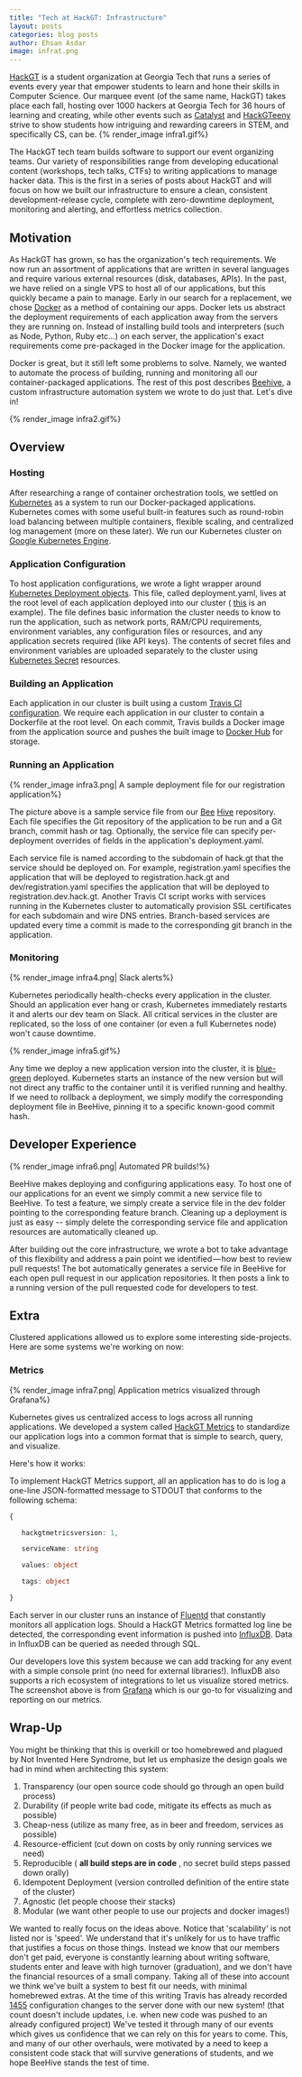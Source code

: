 ```yaml
---
title: "Tech at HackGT: Infrastructure"		
layout: posts		
categories: blog posts		
author: Ehsan Asdar
image: infrat.png
---
```

[HackGT](https://hack.gt) is a student organization at Georgia Tech that runs a series of events every year that empower students to learn and hone their skills in Computer Science. Our marquee event (of the same name, HackGT) takes place each fall, hosting over 1000 hackers at Georgia Tech for 36 hours of learning and creating, while other events such as [Catalyst](http://catalyst.hack.gt) and [HackGTeeny](http://teeny.hack.gt) strive to show students how intriguing and rewarding careers in STEM, and specifically CS, can be.
{% render_image  infra1.gif%}

The HackGT tech team builds software to support our event organizing teams. Our variety of responsibilities range from developing educational content (workshops, tech talks, CTFs) to writing applications to manage hacker data. This is the first in a series of posts about HackGT and will focus on how we built our infrastructure to ensure a clean, consistent development-release cycle, complete with zero-downtime deployment, monitoring and alerting, and effortless metrics collection.

## Motivation

As HackGT has grown, so has the organization&#39;s tech requirements. We now run an assortment of applications that are written in several languages and require various external resources (disk, databases, APIs). In the past, we have relied on a single VPS to host all of our applications, but this quickly became a pain to manage. Early in our search for a replacement, we chose [Docker](https://www.docker.com/) as a method of containing our apps. Docker lets us abstract the deployment requirements of each application away from the servers they are running on. Instead of installing build tools and interpreters (such as Node, Python, Ruby etc…) on each server, the application&#39;s exact requirements come pre-packaged in the Docker image for the application.

Docker is great, but it still left some problems to solve. Namely, we wanted to automate the process of building, running and monitoring all our container-packaged applications. The rest of this post describes [Beehive](https://github.com/hackgt/biodomes), a custom infrastructure automation system we wrote to do just that. Let&#39;s dive in!

{% render_image  infra2.gif%}

## Overview

### Hosting

After researching a range of container orchestration tools, we settled on [Kubernetes](https://kubernetes.io/) as a system to run our Docker-packaged applications. Kubernetes comes with some useful built-in features such as round-robin load balancing between multiple containers, flexible scaling, and centralized log management (more on these later). We run our Kubernetes cluster on [Google Kubernetes Engine](https://cloud.google.com/kubernetes-engine/).

### Application Configuration

To host application configurations, we wrote a light wrapper around [Kubernetes Deployment objects](https://kubernetes.io/docs/concepts/workloads/controllers/deployment/). This file, called deployment.yaml, lives at the root level of each application deployed into our cluster ( [this](https://github.com/HackGT/registration/blob/master/deployment.yaml) is an example). The file defines basic information the cluster needs to know to run the application, such as network ports, RAM/CPU requirements, environment variables, any configuration files or resources, and any application secrets required (like API keys). The contents of secret files and environment variables are uploaded separately to the cluster using [Kubernetes Secret](https://kubernetes.io/docs/concepts/configuration/secret/) resources.

### Building an Application

Each application in our cluster is built using a custom [Travis CI configuration](https://github.com/hackgt/hackgproject). We require each application in our cluster to contain a Dockerfile at the root level. On each commit, Travis builds a Docker image from the application source and pushes the built image to [Docker Hub](https://hub.docker.com/) for storage.

### Running an Application
{% render_image  infra3.png|  A sample deployment file for our registration application%}

The picture above is a sample service file from our [Bee](https://github.com/hackgt/biodomes) [Hive](https://github.com/hackgt/biodomes) repository. Each file specifies the Git repository of the application to be run and a Git branch, commit hash or tag. Optionally, the service file can specify per-deployment overrides of fields in the application&#39;s deployment.yaml.

Each service file is named according to the subdomain of hack.gt that the service should be deployed on. For example, registration.yaml specifies the application that will be deployed to registration.hack.gt and dev/registration.yaml specifies the application that will be deployed to registration.dev.hack.gt. Another Travis CI script works with services running in the Kubernetes cluster to automatically provision SSL certificates for each subdomain and wire DNS entries. Branch-based services are updated every time a commit is made to the corresponding git branch in the application.

### Monitoring
{% render_image  infra4.png|  Slack alerts%}

Kubernetes periodically health-checks every application in the cluster. Should an application ever hang or crash, Kubernetes immediately restarts it and alerts our dev team on Slack. All critical services in the cluster are replicated, so the loss of one container (or even a full Kubernetes node) won&#39;t cause downtime.

{% render_image  infra5.gif%}

Any time we deploy a new application version into the cluster, it is [blue-green](https://docs.cloudfoundry.org/devguide/deploy-apps/blue-green.html) deployed. Kubernetes starts an instance of the new version but will not direct any traffic to the container until it is verified running and healthy. If we need to rollback a deployment, we simply modify the corresponding deployment file in BeeHive, pinning it to a specific known-good commit hash.

## Developer Experience
{% render_image  infra6.png| Automated PR builds!%}


BeeHive makes deploying and configuring applications easy. To host one of our applications for an event we simply commit a new service file to BeeHive. To test a feature, we simply create a service file in the dev folder pointing to the corresponding feature branch. Cleaning up a deployment is just as easy -- simply delete the corresponding service file and application resources are automatically cleaned up.

After building out the core infrastructure, we wrote a bot to take advantage of this flexibility and address a pain point we identified — how best to review pull requests! The bot automatically generates a service file in BeeHive for each open pull request in our application repositories. It then posts a link to a running version of the pull requested code for developers to test.

## Extra

Clustered applications allowed us to explore some interesting side-projects. Here are some systems we&#39;re working on now:

### Metrics
{% render_image  infra7.png| Application metrics visualized through Grafana%}

Kubernetes gives us centralized access to logs across all running applications. We developed a system called [HackGT Metrics](https://github.com/HackGT/metrics) to standardize our application logs into a common format that is simple to search, query, and visualize.

Here&#39;s how it works:

To implement HackGT Metrics support, all an application has to do is log a one-line JSON-formatted message to STDOUT that conforms to the following schema:
```ts
{

   hackgtmetricsversion: 1,

   serviceName: string

   values: object

   tags: object

}
```

Each server in our cluster runs an instance of [Fluentd](https://www.fluentd.org/) that constantly monitors all application logs. Should a HackGT Metrics formatted log line be detected, the corresponding event information is pushed into [InfluxDB](https://www.influxdata.com/). Data in InfluxDB can be queried as needed through SQL.

Our developers love this system because we can add tracking for any event with a simple console print (no need for external libraries!). InfluxDB also supports a rich ecosystem of integrations to let us visualize stored metrics. The screenshot above is from [Grafana](https://grafana.com/) which is our go-to for visualizing and reporting on our metrics.

## Wrap-Up

You might be thinking that this is overkill or too homebrewed and plagued by Not Invented Here Syndrome, but let us emphasize the design goals we had in mind when architecting this system:

1. Transparency (our open source code should go through an open build process)
2. Durability (if people write bad code, mitigate its effects as much as possible)
3. Cheap-ness (utilize as many free, as in beer and freedom, services as possible)
4. Resource-efficient (cut down on costs by only running services we need)
5. Reproducible ( **all build steps are in code** , no secret build steps passed down orally)
6. Idempotent Deployment (version controlled definition of the entire state of the cluster)
7. Agnostic (let people choose their stacks)
8. Modular (we want other people to use our projects and docker images!)

We wanted to really focus on the ideas above. Notice that &#39;scalability&#39; is not listed nor is &#39;speed&#39;. We understand that it&#39;s unlikely for us to have traffic that justifies a focus on those things. Instead we know that our members don&#39;t get paid, everyone is constantly learning about writing software, students enter and leave with high turnover (graduation), and we don&#39;t have the financial resources of a small company. Taking all of these into account we think we&#39;ve built a system to best fit our needs, with minimal homebrewed extras. At the time of this writing Travis has already recorded [1455](https://travis-ci.org/HackGT/biodomes) configuration changes to the server done with our new system! (that count doesn&#39;t include updates, i.e. when new code was pushed to an already configured project) We&#39;ve tested it through many of our events which gives us confidence that we can rely on this for years to come. This, and many of our other overhauls, were motivated by a need to keep a consistent code stack that will survive generations of students, and we hope BeeHive stands the test of time.

